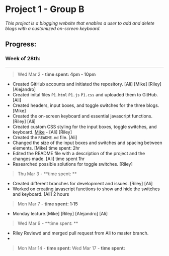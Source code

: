 # Project 1 - Group B 
*This project is a blogging website that enables a user to add and delete blogs with a customized on-screen keyboard.*

## **Progress:** 
### Week of 28th:
---
> Wed Mar 2 - **time spent: 4pm - 10pm**
- Created GitHub accounts and initiated the repository.
[Ali] [Mike] [Riley] [Alejandro]
- Created inital files `P1.html` `P1.js` `P1.css` and uploaded them to GitHub.
[Ali]
- Created headers, input boxes, and toggle switches for the three blogs.
[Mike]
- Created the on-screen keyboard and essential javascript functions.
[Riley] [Ali]
- Created custom CSS styling for the input boxes, toggle switches, and keyboard.
[Mike](https://github.com/miikewarren8) - [Ali] [Riley]
- Created the `README.md` file.
[Ali]
- Changed the size of the input boxes and switches and spacing between elements. [Mike] time spent: 2hr
- Edited the README file with a description of the project and the changes made. [Ali] time spent 1hr
- Researched possible solutions for toggle switches. [Riley]

> Thu Mar 3 - **time spent: **
- Created different branches for development and issues. [Riley] [Ali]
- Worked on creating javascript functions to show and hide the switches and keyboard. [Ali] 2 hours

> Mon Mar 7 - **time spent: 1:15**
- Monday lecture.[Mike] [Riley] [Alejandro] [Ali] 

> Wed Mar 9 - **time spent: **
- Riley Reviewd and merged pull request from Ali to master branch. 
-
> Mon Mar 14 - **time spent:**
> Wed Mar 17 - **time spent:**
